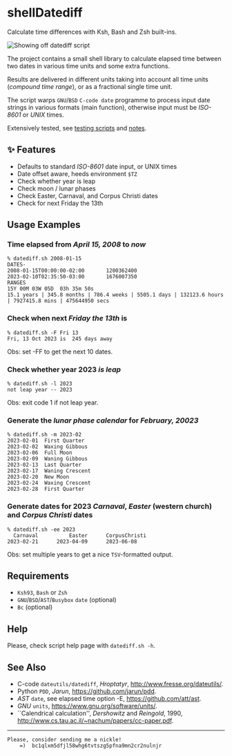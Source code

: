 # shellDatediff
Calculate time differences with Ksh, Bash and Zsh built-ins.

![Showing off datediff script](https://gitlab.com/mountaineerbr/etc/-/raw/main/gfx/datediff_intro.gif)

The project contains a small shell library to calculate elapsed time
between two dates in various time units and some extra functions.

Results are delivered in different units taking into account all time
units (*compound time range*), or as a fractional single time unit.

The script warps `GNU`/`BSD` `C-code date` programme to process input
date strings in various formats (main function), otherwise
input must be *ISO-8601* or *UNIX* times.

Extensively tested, see [testing scripts](tests/) and [notes](tests/d-test.sh#L78-L186).


## ✨ Features

- Defaults to standard *ISO-8601* date input, or UNIX times
- Date offset aware, heeds environment `$TZ`
- Check whether year is leap
- Check moon / lunar phases
- Check Easter, Carnaval, and Corpus Christi dates
- Check for next Friday the 13th

<!-- - The script warps `GNU`/`BSD` `C-code date` programme to optionally process input dates in different formats (main function) -->


## Usage Examples

### Time elapsed from *April 15, 2008* to *now*

```
% datediff.sh 2008-01-15
DATES-
2008-01-15T00:00:00-02:00       1200362400
2023-02-10T02:35:50-03:00       1676007350
RANGES
15Y 00M 03W 05D  03h 35m 50s
15.1 years | 345.8 months | 786.4 weeks | 5505.1 days | 132123.6 hours | 7927415.8 mins | 475644950 secs
```


### Check when next *Friday the 13th* is

```
% datediff.sh -F Fri 13
Fri, 13 Oct 2023 is  245 days away
```

Obs: set -FF to get the next 10 dates.


### Check whether year 2023 *is leap*

```
% datediff.sh -l 2023
not leap year -- 2023
```

Obs: exit code 1 if not leap year.


### Generate the *lunar phase calendar* for *February, 20023*

```
% datediff.sh -m 2023-02
2023-02-01  First Quarter
2023-02-02  Waxing Gibbous
2023-02-06  Full Moon
2023-02-09  Waning Gibbous
2023-02-13  Last Quarter
2023-02-17  Waning Crescent
2023-02-20  New Moon
2023-02-24  Waxing Crescent
2023-02-28  First Quarter
```


### Generate dates for 2023 *Carnaval*, *Easter* (western church) and *Corpus Christi* dates

```
% datediff.sh -ee 2023
  Carnaval          Easter      CorpusChristi
2023-02-21      2023-04-09      2023-06-08
```

Obs: set multiple years to get a nice `TSV`-formatted output.


## Requirements

- `Ksh93`, `Bash` or `Zsh`
- `GNU`/`BSD`/`AST`/`Busybox` `date` (optional)
- `Bc` (optional)


## Help

Please, check script help page with `datediff.sh -h`.


## See Also

- C-code `dateutils/datediff`, *Hroptatyr*, <http://www.fresse.org/dateutils/>.
- Python `PDD`, *Jarun*,	<https://github.com/jarun/pdd>.
- *AST* `date`, see elapsed time option -E, <https://github.com/att/ast>.
- *GNU* `units`, <https://www.gnu.org/software/units/>.
- \`\`Calendrical calculation'', *Dershowitz* and *Reingold*, 1990,	<http://www.cs.tau.ac.il/~nachum/papers/cc-paper.pdf>.


---

	Please, consider sending me a nickle!
		=) 	bc1qlxm5dfjl58whg6tvtszg5pfna9mn2cr2nulnjr
